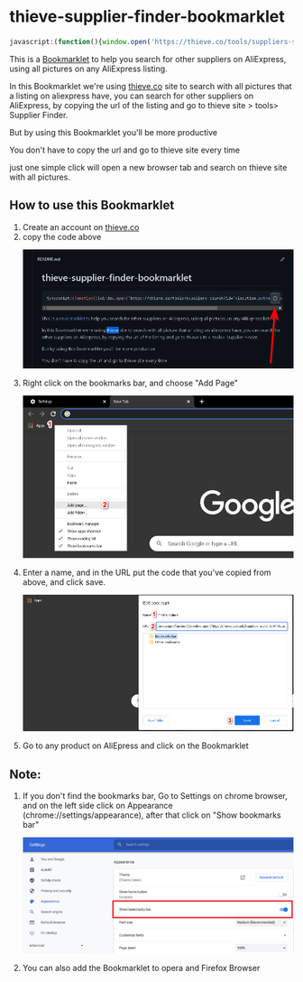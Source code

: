 # thieve-supplier-finder-bookmarklet

```javascript
javascript:(function(){window.open('https://thieve.co/tools/suppliers-search?id='+location.pathname.split(".")[0].split("/").pop());})()
```
This is a <a href="http://en.wikipedia.org/wiki/Bookmarklet">Bookmarklet</a> to help you search for other suppliers on AliExpress, using all pictures on any AliExpress listing.

In this Bookmarklet we're using <a href="https://thieve.co/?ref=0">thieve.co</a> site to search with all pictures that a listing on aliexpress have, you can search for other suppliers on AliExpress, by copying the url of the listing and go to thieve site > tools> Supplier Finder.

But by using this Bookmarklet you'll be more productive

You don't have to copy the url and go to thieve site every time

just one simple click will open a new browser tab and search on thieve site with all pictures.

<h2>How to use this Bookmarklet</h2>

<ol>
  <li>Create an account on <a href="https://thieve.co/?ref=0">thieve.co</a></li>
  <li>copy the code above 
  </li>
  
  !["Screenshot of how to copy the code from above"](Step_2.png)
  
  <li>Right click on the bookmarks bar, and choose "Add Page"
    
   !["Screenshot of how to add a Bookmarklet to chrome browser"](Step_3.png)
    
  </li>
 
  <li>Enter a name, and in the URL put the code that you've copied from above, and click save.
    
  !["Screenshot of adding a site to chrome bookmarks bar"](Step_4.png)
    
  </li>
  <li>Go to any product on AliEpress and click on the Bookmarklet </li>
    
</ol>


## Note:
<ol>
  <li>
If you don't find the bookmarks bar, Go to Settings on chrome browser, and on the left side click on Appearance (chrome://settings/appearance), after that click on "Show bookmarks bar"
    </li>

!["Screenshot of Show bookmarks bar"](Step_5.png)
  
  <li>You can also add the Bookmarklet to opera and Firefox Browser</li>
  
  </ol>
